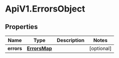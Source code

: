 # ApiV1.ErrorsObject

## Properties
Name | Type | Description | Notes
------------ | ------------- | ------------- | -------------
**errors** | [**ErrorsMap**](ErrorsMap.md) |  | [optional] 
